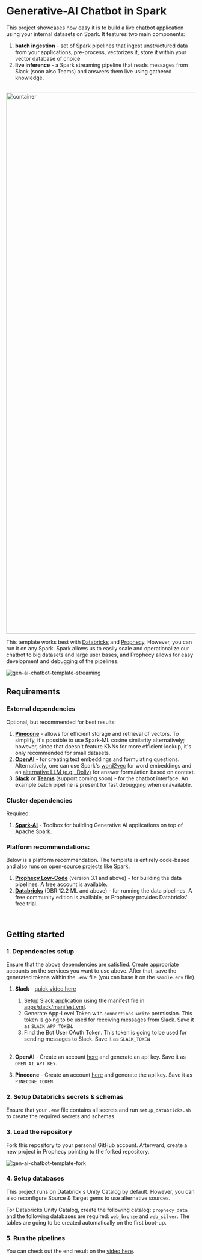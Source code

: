 # Generative-AI Chatbot in Spark

This project showcases how easy it is to build a live chatbot application using your internal datasets on Spark. It features two main components: 

1. **batch ingestion** - set of Spark pipelines that ingest unstructured data from your applications, pre-process, vectorizes it, store it within your vector database of choice
2. **live inference** - a Spark streaming pipeline that reads messages from Slack (soon also Teams) and answers them live using gathered knowledge.

<br>

<img width="1440" alt="container" src="https://github.com/prophecy-samples/gen-ai-chatbot-template/assets/3248329/c5f49bd5-5b4b-4c51-b050-e4e0ddf4f8e0">

<br>

This template works best with [Databricks](https://databricks.com/) and [Prophecy](https://www.prophecy.io/). However, you can run it on any Spark. Spark allows us to easily scale and operationalize our chatbot to big datasets and large user bases, and Prophecy allows for easy development and debugging of the pipelines. 

![gen-ai-chatbot-template-streaming](https://github.com/prophecy-samples/gen-ai-chatbot-template/assets/3248329/6fe672cb-5b60-4323-9380-de364afbce95)


## Requirements 


### External dependencies

Optional, but recommended for best results:

1. [**Pinecone**](https://www.pinecone.io/) - allows for efficient storage and retrieval of vectors. To simplify, it's possible to use Spark-ML cosine similarity alternatively; however, since that doesn't feature KNNs for more efficient lookup, it's only recommended for small datasets.
2. [**OpenAI**](https://openai.com/) - for creating text embeddings and formulating questions. Alternatively, one can use Spark's [word2vec](https://spark.apache.org/docs/2.2.0/mllib-feature-extraction.html#word2vec) for word embeddings and an [alternative LLM (e.g., Dolly)](https://github.com/prophecy-io/spark-ai/tree/main) for answer formulation based on context.
3. [**Slack**](https://slack.com/) or [**Teams**](https://teams.com/) (support coming soon) - for the chatbot interface. An example batch pipeline is present for fast debugging when unavailable.   

### Cluster dependencies

Required:

1. [**Spark-AI**](https://github.com/prophecy-io/spark-ai/tree/main) - Toolbox for building Generative AI applications on top of Apache Spark.

### Platform recommendations:

Below is a platform recommendation. The template is entirely code-based and also runs on open-source projects like Spark. 

1. [**Prophecy Low-Code**](https://www.prophecy.io/) (version 3.1 and above) - for building the data pipelines. A free account is available.
2. [**Databricks**](https://databricks.com/) (DBR 12.2 ML and above) - for running the data pipelines. A free community edition is available, or Prophecy provides Databricks' free trial. 

<br>

## Getting started

### 1. Dependencies setup

Ensure that the above dependencies are satisfied. Create appropriate accounts on the services you want to use above. After that, save the generated tokens within the `.env` file (you can base it on the `sample.env` file). 

1. **Slack** - [quick video here](https://www.loom.com/share/2d7afeacd92e44809ab29b43665329dd?sid=c4e08d9d-bf86-4a6f-9e9d-fce9d7a12578) 

   1. [Setup Slack application](https://api.slack.com/reference/manifests#creating_apps) using the manifest file in [apps/slack/manifest.yml](apps/slack/manifest.yaml).
   2. Generate App-Level Token with `connections:write` permission. This token is going to be used for receiving messages from Slack. Save it as `SLACK_APP_TOKEN`.
   3. Find the Bot User OAuth Token. This token is going to be used for sending messages to Slack. Save it as `SLACK_TOKEN`<br><br>
   
2. **OpenAI** - Create an account [here](https://platform.openai.com/signup) and generate an api key. Save it as `OPEN_AI_API_KEY`.

3. **Pinecone** - Create an account [here](https://app.pinecone.io) and generate the api key. Save it as `PINECONE_TOKEN`.  

### 2. Setup Databricks secrets & schemas

Ensure that your `.env` file contains all secrets and run `setup_databricks.sh` to create the required secrets and schemas. 

### 3. Load the repository 

Fork this repository to your personal GitHub account. Afterward, create a new project in Prophecy pointing to the forked repository. 

![gen-ai-chatbot-template-fork](https://github.com/prophecy-samples/gen-ai-chatbot-template/assets/3248329/dcdfabaf-4870-421d-9f92-4ab028c5db5a)

### 4. Setup databases

This project runs on Databrick's Unity Catalog by default. However, you can also reconfigure Source & Target gems to use alternative sources.

For Databricks Unity Catalog, create the following catalog: `prophecy_data` and the following databases are required: `web_bronze` and `web_silver`. The tables are going to be created automatically on the first boot-up. 

### 5. Run the pipelines

You can check out the end result on the [video here](https://www.loom.com/share/a89ee52de80e41abb9b5647c1da73e18?sid=6fcf0298-79e8-412b-8e48-f58c9d6d7f3b). 



